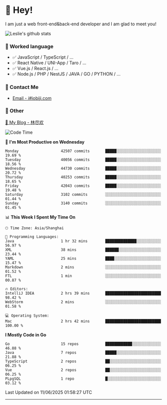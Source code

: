 # 👋 Hey!

I am just a web front-end&back-end developer and I am glad to meet you!

![Leslie's github stats](https://github-readme-stats.vercel.app/api?username=unsafe-ptr&&show_icons=true&&title_color=1abc9c&&icon_color=1abc9c)


### 📝 Worked language

- ✅ JavaScript / TypeScript / ...
- ✅ React Native / UNI-App / Taro / ...
- ✅ Vue.js / React.js / ...
- ✅ Node.js / PHP / NestJS / JAVA / GO / PYTHON / ...

### 📮 Contact Me

- [Email - i#iobiji.com](mailto:i@iobiji.com)


### 🤪 Other

[📌 My Blog - 林尽欢](https://iobiji.com)

<!--START_SECTION:waka-->
![Code Time](http://img.shields.io/badge/Code%20Time-1%2C765%20hrs%2053%20mins-blue)

📅 **I'm Most Productive on Wednesday** 

```text
Monday                   42507 commits       █████░░░░░░░░░░░░░░░░░░░░   19.69 % 
Tuesday                  40056 commits       █████░░░░░░░░░░░░░░░░░░░░   18.56 % 
Wednesday                44730 commits       █████░░░░░░░░░░░░░░░░░░░░   20.72 % 
Thursday                 40253 commits       █████░░░░░░░░░░░░░░░░░░░░   18.65 % 
Friday                   42043 commits       █████░░░░░░░░░░░░░░░░░░░░   19.48 % 
Saturday                 3102 commits        ░░░░░░░░░░░░░░░░░░░░░░░░░   01.44 % 
Sunday                   3140 commits        ░░░░░░░░░░░░░░░░░░░░░░░░░   01.45 % 
```


📊 **This Week I Spent My Time On** 

```text
🕑︎ Time Zone: Asia/Shanghai

💬 Programming Languages: 
Java                     1 hr 32 mins        ██████████████░░░░░░░░░░░   56.97 % 
XML                      38 mins             ██████░░░░░░░░░░░░░░░░░░░   23.44 % 
YAML                     25 mins             ████░░░░░░░░░░░░░░░░░░░░░   15.47 % 
Markdown                 2 mins              ░░░░░░░░░░░░░░░░░░░░░░░░░   01.52 % 
FTL                      1 min               ░░░░░░░░░░░░░░░░░░░░░░░░░   00.87 % 

🔥 Editors: 
IntelliJ IDEA            2 hrs 39 mins       █████████████████████████   98.42 % 
WebStorm                 2 mins              ░░░░░░░░░░░░░░░░░░░░░░░░░   01.58 % 

💻 Operating System: 
Mac                      2 hrs 42 mins       █████████████████████████   100.00 % 
```

**I Mostly Code in Go** 

```text
Go                       15 repos            ████████████░░░░░░░░░░░░░   46.88 % 
Java                     7 repos             █████░░░░░░░░░░░░░░░░░░░░   21.88 % 
TypeScript               2 repos             ██░░░░░░░░░░░░░░░░░░░░░░░   06.25 % 
Vue                      2 repos             ██░░░░░░░░░░░░░░░░░░░░░░░   06.25 % 
PLpgSQL                  1 repo              █░░░░░░░░░░░░░░░░░░░░░░░░   03.12 % 
```




 Last Updated on 11/06/2025 01:58:27 UTC
<!--END_SECTION:waka-->
---
